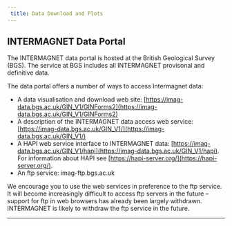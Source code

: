 ```yaml
---
 title: Data Download and Plots
---
```


## INTERMAGNET Data Portal

The INTERMAGNET data portal is hosted at the British Geological Survey (BGS). The service at BGS includes all INTERMAGNET provisonal and definitive data.

The data portal offers a number of ways to access Intermagnet data:

- A data visualisation and download web site: 
  [https://imag-data.bgs.ac.uk/GIN_V1/GINForms2](https://imag-data.bgs.ac.uk/GIN_V1/GINForms2)
- A description of the INTERMAGNET data access web service: 
  [https://imag-data.bgs.ac.uk/GIN_V1/](https://imag-data.bgs.ac.uk/GIN_V1/)
- A HAPI web service interface to INTERMAGNET data:
  [https://imag-data.bgs.ac.uk/GIN_V1/hapi](https://imag-data.bgs.ac.uk/GIN_V1/hapi).
  For information about HAPI see [https://hapi-server.org/](https://hapi-server.org/).
- An ftp service: imag-ftp.bgs.ac.uk
  
We encourage you to use the web services in preference to the ftp service. It will become increasingly difficult to access ftp servers in the future – support for ftp in web browsers has already been largely withdrawn. INTERMAGNET is likely to withdraw the ftp service in the future.

---
